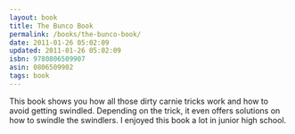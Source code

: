 ```yaml
---
layout: book
title: The Bunco Book
permalink: /books/the-bunco-book/
date: 2011-01-26 05:02:09
updated: 2011-01-26 05:02:09
isbn: 9780806509907
asin: 0806509902
tags: book
---
```

This book shows you how all those dirty carnie tricks work and how to avoid
getting swindled. Depending on the trick, it even offers solutions on how to
swindle the swindlers. I enjoyed this book a lot in junior high school.
